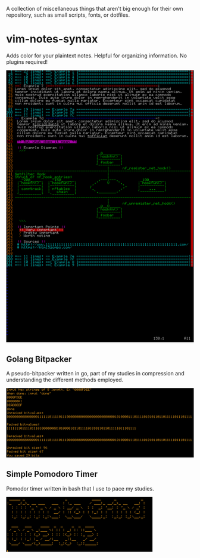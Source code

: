 A collection of miscellaneous things that aren't big enough for their own repository, such as small scripts, fonts, or dotfiles.

# vim-notes-syntax
Adds color for your plaintext notes. 
Helpful for organizing information.
No plugins required!

<img src="screenshots/vimnotes.png" alt="Vim Notes"/>

## Golang Bitpacker
A pseudo-bitpacker written in go, part of my studies in compression and understanding the different methods employed.

<img src="screenshots/bitpack.png" alt="go bitpacker"/>

## Simple Pomodoro Timer
Pomodor timer written in bash that I use to pace my studies.

<img src="screenshots/pomo.png" alt="pomodor timer"/>
